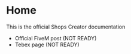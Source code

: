 # Home

This is the official Shops Creator documentation

* Official FiveM post (NOT READY)
* Tebex page (NOT READY)
